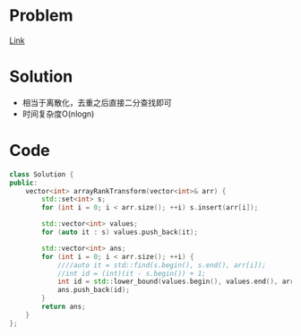 # Problem
[Link](https://leetcode-cn.com/problems/rank-transform-of-an-array/)

# Solution

* 相当于离散化，去重之后直接二分查找即可
* 时间复杂度O(nlogn)

# Code
```cpp
class Solution {
public:
    vector<int> arrayRankTransform(vector<int>& arr) {
        std::set<int> s;
        for (int i = 0; i < arr.size(); ++i) s.insert(arr[i]);

        std::vector<int> values;
        for (auto it : s) values.push_back(it);

        std::vector<int> ans;
        for (int i = 0; i < arr.size(); ++i) {
            ////auto it = std::find(s.begin(), s.end(), arr[i]);
            //int id = (int)(it - s.begin()) + 1;
            int id = std::lower_bound(values.begin(), values.end(), arr[i])- values.begin() + 1;
            ans.push_back(id);
        }
        return ans;
    }
};
```
